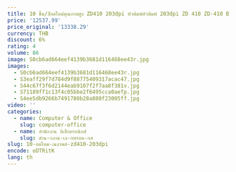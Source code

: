 ```yaml
---
title: 10 ชิ้น/ล็อตใหม่คุณภาพสูง ZD410 203dpi หัวพิมพ์หัวพิมพ์ 203dpi ZD 410 ZD-410 Barcode หัวพิมพ์
price: '12537.99'
price_original: '13338.29'
currency: THB
discount: 6%
rating: 4
volume: 86
image: S0cb6ad664eef4139b3681d116468ee43r.jpg
images:
  - S0cb6ad664eef4139b3681d116468ee43r.jpg
  - S3eaff29f7d784d9f88775409317acac47.jpg
  - S44c67f3f6d2144eab9107f2f7aa8f381v.jpg
  - S71189ff1c13f4c05bbe2f6495cca0aefp.jpg
  - S4ee5db9266b7491780b28a880f23005ff.jpg
video: ''
categories:
  - name: Computer & Office
    slug: computer-office
  - name: สำนักงาน อิเล็กทรอนิกส์
    slug: สำน-กงาน-เล-กทรอน-กส
slug: 10-อตใหม-ณภาพส-zd410-203dpi
encode: oDTRitK
lang: th
---
```

  